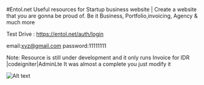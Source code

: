 #Entol.net 
Useful resources for Startup business website  | Create a website that you are gonna be proud of. Be it Business, Portfolio,invoicing, Agency & much more  

Test Drive : https://entol.net/auth/login

email:xyz@gmail.com
password:11111111

Note: Resource is still under development and it only runs Invoice for IDR |codeigniter|AdminLte
It was almost a complete you just modify it

![Alt text](https://entol.net/uploads/2vctys2irfwgcks084.jpg "Dashboard Screenshoot")


